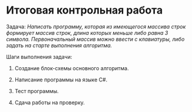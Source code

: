 # Итоговая контрольная работа

Задача: *Написать программу, которая из имеющегося массива строк формирует массив строк, длина которых меньше либо равна 3 символа. Первоначальный массив можно ввести с клавиатуры, либо задать на старте выполнения алгоритма.*

Шаги выполнения задачи:

1. Создание блок-схемы основного алгоритма.

2. Написание программы на языке C#.

3. Тест программы.

4. Сдача работы на проверку.
